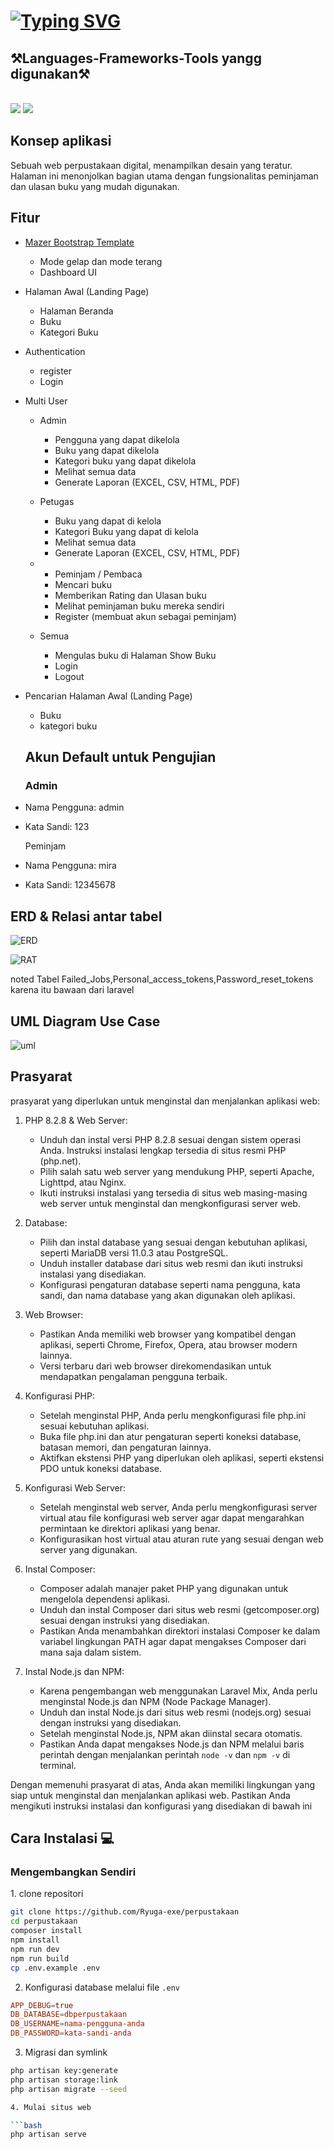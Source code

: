 
<h1 align="left">
  <a href="https://git.io/typing-svg"><img src="https://readme-typing-svg.herokuapp.com?font=Fira+Code&duration=3000&pause=1000&color=FFFFFF&random=false&width=435&lines=Halo%F0%9F%91%8B+perkenalkan+saya;mohamad+robby+saputra+12+PPL+1;Membuat+projek+web+perpustakaan" alt="Typing SVG" /></a>
</h1>

<h2 align="left">⚒️Languages-Frameworks-Tools yangg digunakan⚒️</h2>
<br/>
<div align="left">
    <img src="https://skillicons.dev/icons?i=laravel,bootstrap,html,css,vscode,github,git" />
    <img src="https://skillicons.dev/icons?i=nodejs,javascript,typescript,php,mysql" /><br>
</div>

<h2 id="tentang">Konsep aplikasi</h2>

Sebuah web perpustakaan digital, menampilkan desain yang teratur. Halaman ini menonjolkan bagian utama dengan fungsionalitas peminjaman dan ulasan buku yang mudah digunakan.

<h2 id="fitur">Fitur</h2>

-   [Mazer Bootstrap Template](https://github.com/zuramai/mazer)
    -   Mode gelap dan mode terang 
    -   Dashboard UI
-   Halaman Awal (Landing Page)
    -   Halaman Beranda
    -   Buku
    -   Kategori Buku
-   Authentication
    -   register
    -   Login
-   Multi User
    -   Admin
        -   Pengguna yang dapat dikelola 
        -   Buku yang dapat dikelola
        -   Kategori buku yang dapat dikelola
        -   Melihat semua data
        -   Generate Laporan (EXCEL, CSV, HTML, PDF)
    -   Petugas
        -   Buku yang dapat di kelola
        -   Kategori Buku yang dapat di kelola
        -   Melihat semua data
        -   Generate Laporan (EXCEL, CSV, HTML, PDF)
    
    -   -   Peminjam / Pembaca
        -   Mencari buku
        -   Memberikan Rating dan Ulasan buku
        -   Melihat peminjaman buku mereka sendiri
        -   Register (membuat akun sebagai peminjam)
    -   Semua
        -   Mengulas buku di Halaman Show Buku
        -   Login
        -   Logout
-   Pencarian Halaman Awal (Landing Page)
    -   Buku
    -   kategori buku
    
    <h2 id="testing-account">Akun Default untuk Pengujian</h2>
    
    ### Admin

-   Nama Pengguna: admin
-   Kata Sandi: 123

      Peminjam

-   Nama Pengguna: mira
-   Kata Sandi: 12345678


<h2 id="demo"> ERD & Relasi antar tabel</h2>

![ERD](https://github.com/Ryuga-exe/perpustakaan/assets/90815976/218734a7-9c59-4e92-b078-47c5f83ead5b)

![RAT](https://github.com/Ryuga-exe/perpustakaan/assets/90815976/74befc72-7267-46bf-8436-bf51f9a2c6ae)


noted
Tabel Failed_Jobs,Personal_access_tokens,Password_reset_tokens karena itu bawaan dari laravel


<h2 id="demo"> UML Diagram Use Case</h2>


![uml](https://github.com/Ryuga-exe/perpustakaan/assets/90815976/cfa4edce-bc40-4c99-93eb-ae950e9a4145)


<h2 id="pre-requisite"> Prasyarat</h2>

prasyarat yang diperlukan untuk menginstal dan menjalankan aplikasi web:

1. PHP 8.2.8 & Web Server:
   - Unduh dan instal versi PHP 8.2.8 sesuai dengan sistem operasi Anda. Instruksi instalasi lengkap tersedia di situs resmi PHP (php.net).
   - Pilih salah satu web server yang mendukung PHP, seperti Apache, Lighttpd, atau Nginx.
   - Ikuti instruksi instalasi yang tersedia di situs web masing-masing web server untuk menginstal dan mengkonfigurasi server web.

2. Database:
   - Pilih dan instal database yang sesuai dengan kebutuhan aplikasi, seperti MariaDB versi 11.0.3 atau PostgreSQL.
   - Unduh installer database dari situs web resmi dan ikuti instruksi instalasi yang disediakan.
   - Konfigurasi pengaturan database seperti nama pengguna, kata sandi, dan nama database yang akan digunakan oleh aplikasi.

3. Web Browser:
   - Pastikan Anda memiliki web browser yang kompatibel dengan aplikasi, seperti Chrome, Firefox, Opera, atau browser modern lainnya.
   - Versi terbaru dari web browser direkomendasikan untuk mendapatkan pengalaman pengguna terbaik.

4. Konfigurasi PHP:
   - Setelah menginstal PHP, Anda perlu mengkonfigurasi file php.ini sesuai kebutuhan aplikasi.
   - Buka file php.ini dan atur pengaturan seperti koneksi database, batasan memori, dan pengaturan lainnya.
   - Aktifkan ekstensi PHP yang diperlukan oleh aplikasi, seperti ekstensi PDO untuk koneksi database.

5. Konfigurasi Web Server:
   - Setelah menginstal web server, Anda perlu mengkonfigurasi server virtual atau file konfigurasi web server agar dapat mengarahkan permintaan ke direktori aplikasi yang benar.
   - Konfigurasikan host virtual atau aturan rute yang sesuai dengan web server yang digunakan.

6. Instal Composer:
   - Composer adalah manajer paket PHP yang digunakan untuk mengelola dependensi aplikasi.
   - Unduh dan instal Composer dari situs web resmi (getcomposer.org) sesuai dengan instruksi yang disediakan.
   - Pastikan Anda menambahkan direktori instalasi Composer ke dalam variabel lingkungan PATH agar dapat mengakses Composer dari mana saja dalam sistem.

7. Instal Node.js dan NPM:
   - Karena pengembangan web menggunakan Laravel Mix, Anda perlu menginstal Node.js dan NPM (Node Package Manager).
   - Unduh dan instal Node.js dari situs web resmi (nodejs.org) sesuai dengan instruksi yang disediakan.
   - Setelah menginstal Node.js, NPM akan diinstal secara otomatis.
   - Pastikan Anda dapat mengakses Node.js dan NPM melalui baris perintah dengan menjalankan perintah `node -v` dan `npm -v` di terminal.

Dengan memenuhi prasyarat di atas, Anda akan memiliki lingkungan yang siap untuk menginstal dan menjalankan aplikasi web. Pastikan Anda mengikuti instruksi instalasi dan konfigurasi yang disediakan di bawah ini

<h2 id="installation">Cara Instalasi 💻</h2>

<h3 id="develop-yourself"> Mengembangkan Sendiri</h3>
1. clone repositori

```bash
git clone https://github.com/Ryuga-exe/perpustakaan
cd perpustakaan
composer install
npm install
npm run dev
npm run build
cp .env.example .env
```
2. Konfigurasi database melalui file `.env`

```conf
APP_DEBUG=true
DB_DATABASE=dbperpustakaan
DB_USERNAME=nama-pengguna-anda
DB_PASSWORD=kata-sandi-anda
```

3. Migrasi dan symlink

```bash
php artisan key:generate
php artisan storage:link
php artisan migrate --seed

4. Mulai situs web

```bash
php artisan serve
```



